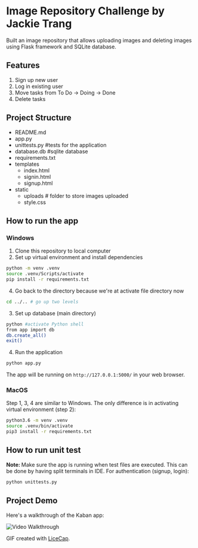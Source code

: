 # Image Repository Challenge by Jackie Trang
Built an image repository that allows uploading images and deleting images using Flask framework and SQLite database.

## Features
1. Sign up new user
2. Log in existing user
3. Move tasks from To Do -> Doing -> Done
4. Delete tasks

## Project Structure
+ README.md
+ app.py
+ unittests.py #tests for the application
+ database.db #sqlite database
+ requirements.txt
+ templates
    + index.html
    + signin.html
    + signup.html
+ static
    + uploads # folder to store images uploaded
    + style.css

## How to run the app
### Windows 
1. Clone this repository to local computer
2. Set up virtual environment and install dependencies 
```sh
python -m venv .venv
source .venv/Scripts/activate
pip install -r requirements.txt
```
4. Go back to the directory because we're at activate file directory now
```sh
cd ../.. # go up two levels
```
3. Set up database (main directory)
```sh
python #activate Python shell
from app import db
db.create_all()
exit()
```
4. Run the application
```sh
python app.py
```
The app will be running on ``` http://127.0.0.1:5000/ ``` in your web browser.

### MacOS
Step 1, 3, 4 are similar to Windows.
The only difference is in activating virtual environment (step 2):
```sh
python3.6 -m venv .venv
source .venv/bin/activate
pip3 install -r requirements.txt
```
## How to run unit test 
<strong>Note: </strong> Make sure the app is running when test files are executed. This can be done by having split terminals in IDE.
For authentication (signup, login):
```sh
python unittests.py
```

## Project Demo
Here's a walkthrough of the Kaban app:

<img src='projec_demo.gif' title='Video Walkthrough' width='' alt='Video Walkthrough' />

GIF created with [LiceCap](http://www.cockos.com/licecap/).
